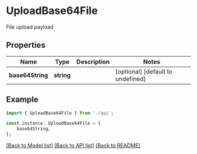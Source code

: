 # UploadBase64File

File upload payload

## Properties

Name | Type | Description | Notes
------------ | ------------- | ------------- | -------------
**base64String** | **string** |  | [optional] [default to undefined]

## Example

```typescript
import { UploadBase64File } from './api';

const instance: UploadBase64File = {
    base64String,
};
```

[[Back to Model list]](../README.md#documentation-for-models) [[Back to API list]](../README.md#documentation-for-api-endpoints) [[Back to README]](../README.md)
